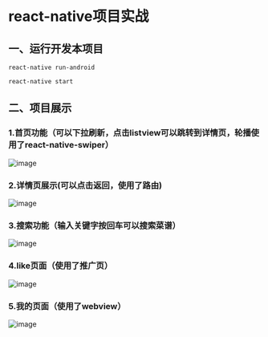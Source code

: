 # react-native项目实战

## 一、运行开发本项目

```
react-native run-android

react-native start
```
## 二、项目展示

### 1.首页功能（可以下拉刷新，点击listview可以跳转到详情页，轮播使用了react-native-swiper）
![image](http://7xn9on.com1.z0.glb.clouddn.com/rn-index.png)
### 2.详情页展示(可以点击返回，使用了路由)
![image](http://7xn9on.com1.z0.glb.clouddn.com/rn-detail.png)
### 3.搜索功能（输入关键字按回车可以搜索菜谱）
![image](http://7xn9on.com1.z0.glb.clouddn.com/rn-search.png)
### 4.like页面（使用了推广页）
![image](http://7xn9on.com1.z0.glb.clouddn.com/rn-like.png)
### 5.我的页面（使用了webview）
![image](http://7xn9on.com1.z0.glb.clouddn.com/rn-mine.png)


